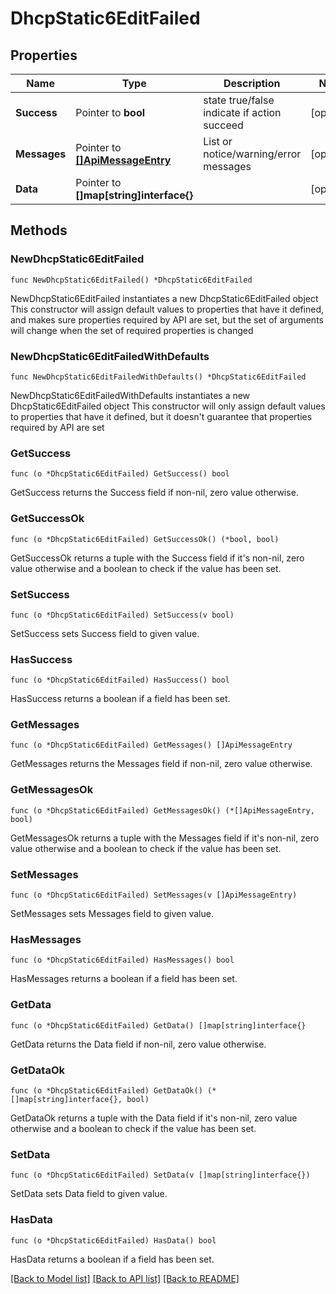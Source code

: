 # DhcpStatic6EditFailed

## Properties

Name | Type | Description | Notes
------------ | ------------- | ------------- | -------------
**Success** | Pointer to **bool** | state true/false indicate if action succeed | [optional] 
**Messages** | Pointer to [**[]ApiMessageEntry**](ApiMessageEntry.md) | List or notice/warning/error messages | [optional] 
**Data** | Pointer to **[]map[string]interface{}** |  | [optional] 

## Methods

### NewDhcpStatic6EditFailed

`func NewDhcpStatic6EditFailed() *DhcpStatic6EditFailed`

NewDhcpStatic6EditFailed instantiates a new DhcpStatic6EditFailed object
This constructor will assign default values to properties that have it defined,
and makes sure properties required by API are set, but the set of arguments
will change when the set of required properties is changed

### NewDhcpStatic6EditFailedWithDefaults

`func NewDhcpStatic6EditFailedWithDefaults() *DhcpStatic6EditFailed`

NewDhcpStatic6EditFailedWithDefaults instantiates a new DhcpStatic6EditFailed object
This constructor will only assign default values to properties that have it defined,
but it doesn't guarantee that properties required by API are set

### GetSuccess

`func (o *DhcpStatic6EditFailed) GetSuccess() bool`

GetSuccess returns the Success field if non-nil, zero value otherwise.

### GetSuccessOk

`func (o *DhcpStatic6EditFailed) GetSuccessOk() (*bool, bool)`

GetSuccessOk returns a tuple with the Success field if it's non-nil, zero value otherwise
and a boolean to check if the value has been set.

### SetSuccess

`func (o *DhcpStatic6EditFailed) SetSuccess(v bool)`

SetSuccess sets Success field to given value.

### HasSuccess

`func (o *DhcpStatic6EditFailed) HasSuccess() bool`

HasSuccess returns a boolean if a field has been set.

### GetMessages

`func (o *DhcpStatic6EditFailed) GetMessages() []ApiMessageEntry`

GetMessages returns the Messages field if non-nil, zero value otherwise.

### GetMessagesOk

`func (o *DhcpStatic6EditFailed) GetMessagesOk() (*[]ApiMessageEntry, bool)`

GetMessagesOk returns a tuple with the Messages field if it's non-nil, zero value otherwise
and a boolean to check if the value has been set.

### SetMessages

`func (o *DhcpStatic6EditFailed) SetMessages(v []ApiMessageEntry)`

SetMessages sets Messages field to given value.

### HasMessages

`func (o *DhcpStatic6EditFailed) HasMessages() bool`

HasMessages returns a boolean if a field has been set.

### GetData

`func (o *DhcpStatic6EditFailed) GetData() []map[string]interface{}`

GetData returns the Data field if non-nil, zero value otherwise.

### GetDataOk

`func (o *DhcpStatic6EditFailed) GetDataOk() (*[]map[string]interface{}, bool)`

GetDataOk returns a tuple with the Data field if it's non-nil, zero value otherwise
and a boolean to check if the value has been set.

### SetData

`func (o *DhcpStatic6EditFailed) SetData(v []map[string]interface{})`

SetData sets Data field to given value.

### HasData

`func (o *DhcpStatic6EditFailed) HasData() bool`

HasData returns a boolean if a field has been set.


[[Back to Model list]](../README.md#documentation-for-models) [[Back to API list]](../README.md#documentation-for-api-endpoints) [[Back to README]](../README.md)


